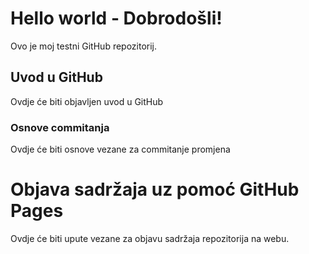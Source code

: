 # Hello world - Dobrodošli!
Ovo je moj testni GitHub repozitorij.

## Uvod u GitHub

Ovdje će biti objavljen uvod u GitHub

### Osnove commitanja

Ovdje će biti osnove vezane za commitanje promjena

# Objava sadržaja uz pomoć GitHub Pages

Ovdje će biti upute vezane za objavu sadržaja repozitorija na webu.
